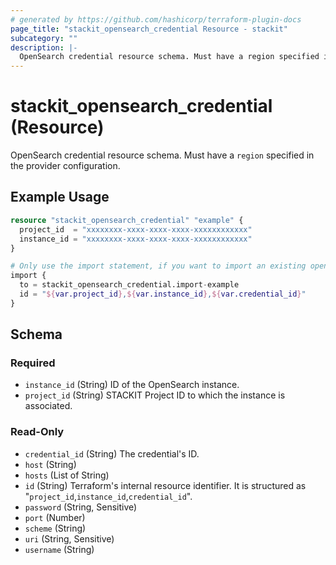 ```yaml
---
# generated by https://github.com/hashicorp/terraform-plugin-docs
page_title: "stackit_opensearch_credential Resource - stackit"
subcategory: ""
description: |-
  OpenSearch credential resource schema. Must have a region specified in the provider configuration.
---
```


# stackit_opensearch_credential (Resource)

OpenSearch credential resource schema. Must have a `region` specified in the provider configuration.

## Example Usage

```terraform
resource "stackit_opensearch_credential" "example" {
  project_id  = "xxxxxxxx-xxxx-xxxx-xxxx-xxxxxxxxxxxx"
  instance_id = "xxxxxxxx-xxxx-xxxx-xxxx-xxxxxxxxxxxx"
}

# Only use the import statement, if you want to import an existing opensearch credential
import {
  to = stackit_opensearch_credential.import-example
  id = "${var.project_id},${var.instance_id},${var.credential_id}"
}
```

<!-- schema generated by tfplugindocs -->
## Schema

### Required

- `instance_id` (String) ID of the OpenSearch instance.
- `project_id` (String) STACKIT Project ID to which the instance is associated.

### Read-Only

- `credential_id` (String) The credential's ID.
- `host` (String)
- `hosts` (List of String)
- `id` (String) Terraform's internal resource identifier. It is structured as "`project_id`,`instance_id`,`credential_id`".
- `password` (String, Sensitive)
- `port` (Number)
- `scheme` (String)
- `uri` (String, Sensitive)
- `username` (String)
